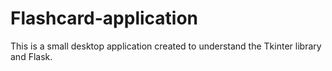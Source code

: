 # Flashcard-application
This is a small desktop application created to understand the Tkinter library and Flask.
